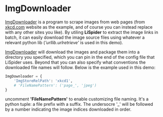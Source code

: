 # ImgDownloader

[ImgDownloader](demo/imgdownloader) is a program to scrape images from web pages (from [xkcd.com](xkcd.com) website as the example, and of course you can instead replace with any other sites you like). By utiling __LiSpider__ to extract the image links in batch, it can easily download the image source files using whatever a relevant python lib (_'urllib.urlretrieve'_ is used in this demo).

[ImgDownloader](demo/imgdownloader) will download the images and package them into a directory you specified, which you can pin in the end of the config file that LiSpider uses. Beyond that you can also specify what conventions the downloaded file names will follow. Below is the example used in this demo:

``` python
ImgDownloader = {
    'ImgStoreRelPath': 'xkcd1',
    # 'FileNamePattern': ('page_', 'jpeg')
}
```

uncomment __'FileNamePattern'__ to enable customizing file naming. It's a python tuple: a file prefix with a suffix. The undersocre '\_' will be followed by a number indicating the image indices downloaded in order.
